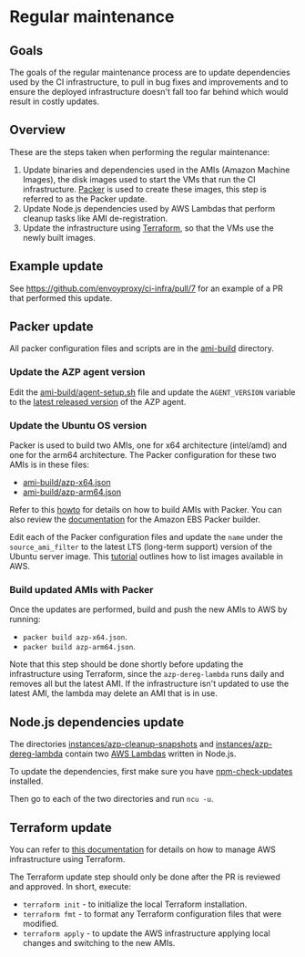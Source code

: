 # Regular maintenance

## Goals

The goals of the regular maintenance process are to update dependencies used by
the CI infrastructure, to pull in bug fixes and improvements and to ensure the
deployed infrastructure doesn't fall too far behind which would result in costly
updates.

## Overview

These are the steps taken when performing the regular maintenance:

1. Update binaries and dependencies used in the AMIs (Amazon Machine Images),
   the disk images used to start the VMs that run the CI infrastructure.
   [Packer](https://www.packer.io/)
   is used to create these images, this step is referred to as the Packer update.
1. Update Node.js dependencies used by AWS Lambdas that perform cleanup tasks
   like AMI de-registration.
1. Update the infrastructure using [Terraform](https://www.terraform.io/), so
   that the VMs use the newly built images.

## Example update

See https://github.com/envoyproxy/ci-infra/pull/7 for an example of a PR that
performed this update.

## Packer update

All packer configuration files and scripts are in the [ami-build](ami-build/)
directory.

### Update the AZP agent version

Edit the [ami-build/agent-setup.sh](ami-build/agent-setup.sh) file and update
the `AGENT_VERSION` variable to the [latest released
version](https://github.com/microsoft/azure-pipelines-agent/releases) of the AZP
agent.

### Update the Ubuntu OS version

Packer is used to build two AMIs, one for x64 architecture (intel/amd) and one
for the arm64 architecture. The Packer configuration for these two AMIs is in
these files:

- [ami-build/azp-x64.json](ami-build/azp-x64.json)
- [ami-build/azp-arm64.json](ami-build/azp-arm64.json)

Refer to this
[howto](https://learn.hashicorp.com/tutorials/packer/aws-get-started-build-image?in=packer/aws-get-started)
for details on how to build AMIs with Packer. You can also review the
[documentation](https://www.packer.io/plugins/builders/amazon/ebs) for the
Amazon EBS Packer builder.

Edit each of the Packer configuration files and update the `name` under the
`source_ami_filter` to the latest LTS (long-term support) version of the Ubuntu
server image. This
[tutorial](https://ubuntu.com/tutorials/search-and-launch-ubuntu-22-04-in-aws-using-cli#2-search-for-the-right-ami)
outlines how to list images available in AWS.

### Build updated AMIs with Packer

Once the updates are performed, build and push the new AMIs to AWS by running:

- `packer build azp-x64.json`.
- `packer build azp-arm64.json`.

Note that this step should be done shortly before updating the infrastructure
using Terraform, since the `azp-dereg-lambda` runs daily and removes all but
the latest AMI. If the infrastructure isn't updated to use the latest AMI, the
lambda may delete an AMI that is in use.

## Node.js dependencies update

The directories
[instances/azp-cleanup-snapshots](instances/azp-cleanup-snapshots) and
[instances/azp-dereg-lambda](instances/azp-dereg-lambda) contain two [AWS
Lambdas](https://docs.aws.amazon.com/lambda/latest/dg/welcome.html) written in
Node.js.

To update the dependencies, first make sure you have
[npm-check-updates](https://www.npmjs.com/package/npm-check-updates) installed.

Then go to each of the two directories and run `ncu -u`.

## Terraform update

You can refer to [this
documentation](https://learn.hashicorp.com/tutorials/terraform/aws-build?in=terraform/aws-get-started)
for details on how to manage AWS infrastructure using Terraform.

The Terraform update step should only be done after the PR is reviewed and
approved. In short, execute:

- `terraform init` - to initialize the local Terraform installation.
- `terraform fmt` - to format any Terraform configuration files that were
  modified.
- `terraform apply` - to update the AWS infrastructure applying local changes
  and switching to the new AMIs.

